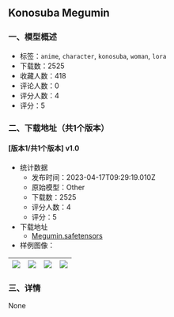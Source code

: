 ## Konosuba Megumin
### 一、模型概述

- 标签：`anime`, `character`, `konosuba`, `woman`, `lora`
- 下载数：2525
- 收藏人数：418
- 评论人数：0
- 评分人数：4
- 评分：5

### 二、下载地址（共1个版本）

#### [版本1/共1个版本] v1.0

- 统计数据
  - 发布时间：2023-04-17T09:29:19.010Z
  - 原始模型：Other
  - 下载数：2525
  - 评分人数：4
  - 评分：5
- 下载地址
  - [Megumin.safetensors](https://civitai.com/api/download/models/47920)
- 样例图像：

| <img src="https://image.civitai.com/xG1nkqKTMzGDvpLrqFT7WA/280a42c2-c181-4bfc-f6e8-c9b80f750b00/width=450/515600.jpeg" /> | <img src="https://image.civitai.com/xG1nkqKTMzGDvpLrqFT7WA/a2cdfe0a-1706-4e97-ec75-22c53ef7f100/width=450/515602.jpeg" /> | <img src="https://image.civitai.com/xG1nkqKTMzGDvpLrqFT7WA/e432f7d5-c9ef-45b5-793c-4a93b4437500/width=450/515598.jpeg" /> | <img src="https://image.civitai.com/xG1nkqKTMzGDvpLrqFT7WA/cfc2d42b-8ce5-47b8-448c-108ece4bcb00/width=450/515599.jpeg" /> |
| ---- | ---- | ---- | ---- |


### 三、详情
None